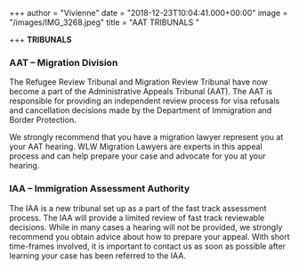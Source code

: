 +++
author = "Vivienne"
date = "2018-12-23T10:04:41.000+00:00"
image = "/images/IMG_3268.jpeg"
title = "AAT TRIBUNALS "

+++
**TRIBUNALS**

### AAT – Migration Division

The Refugee Review Tribunal and Migration Review Tribunal have now become a part of the Administrative Appeals Tribunal (AAT). The AAT is responsible for providing an independent review process for visa refusals and cancellation decisions made by the Department of Immigration and Border Protection.

We strongly recommend that you have a migration lawyer represent you at your AAT hearing. WLW Migration Lawyers are experts in this appeal process and can help prepare your case and advocate for you at your hearing.

### IAA – Immigration Assessment Authority

The IAA is a new tribunal set up as a part of the fast track assessment process. The IAA will provide a limited review of fast track reviewable decisions. While in many cases a hearing will not be provided, we strongly recommend you obtain advice about how to prepare your appeal. With short time-frames involved, it is important to contact us as soon as possible after learning your case has been referred to the IAA.